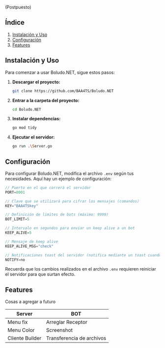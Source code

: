 (Postpuesto)
## Índice

1. [Instalación y Uso](#instalación-y-uso)
2. [Configuración](#configuración)
3. [Features](#features)

## Instalación y Uso <a name="instalación-y-uso"></a>

Para comenzar a usar Boludo.NET, sigue estos pasos:

1. **Descargar el proyecto:**
   ```bash
   git clone https://github.com/BAA4TS/Boludo.NET
   ```

2. **Entrar a la carpeta del proyecto:**
   ```bash
   cd Boludo.NET
   ```

3. **Instalar dependencias:**
   ```bash
   go mod tidy
   ```

4. **Ejecutar el servidor:**
   ```bash
   go run .\Server.go
   ```

## Configuración <a name="configuración"></a>

Para configurar Boludo.NET, modifica el archivo `.env` según tus necesidades. Aquí hay un ejemplo de configuración:

```go
// Puerto en el que correrá el servidor
PORT=8001

// Clave que se utilizará para cifrar los mensajes (comandos)
KEY="BAA4TSkey"

// Definición de límites de bots (máximo: 9999)
BOT_LIMIT=5

// Intervalo en segundos para enviar un keep alive a un bot
KEEP_ALIVE=5

// Mensaje de keep alive
KEEP_ALIVE_MSG="check"

// Notificaciones toast del servidor (notifica mediante un toast cuando se conecta y desconecta un bot)
NOTIFY=no
```

Recuerda que los cambios realizados en el archivo `.env` requieren reiniciar el servidor para que surtan efecto.

## Features <a name="features"></a>

Cosas a agregar a futuro

| Server       | BOT                   |
|--------------|-----------------------|
| Menu fix     | Arreglar Receptor     |
| Menu Color   | Screenshot            |
| Cliente Builder | Transferencia de archivos |
